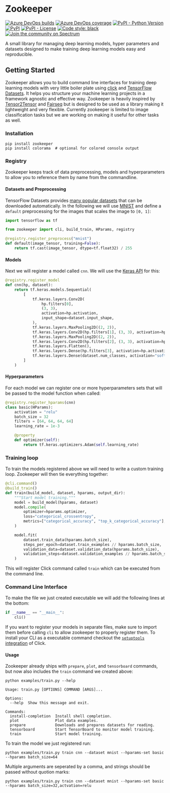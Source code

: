 # Zookeeper

[![Azure DevOps builds](https://img.shields.io/azure-devops/build/plumerai/larq/15.svg?logo=azure-devops)](https://plumerai.visualstudio.com/larq/_build/latest?definitionId=15&branchName=master) [![Azure DevOps coverage](https://img.shields.io/azure-devops/coverage/plumerai/larq/15.svg?logo=azure-devops)](https://plumerai.visualstudio.com/larq/_build/latest?definitionId=15&branchName=master) [![PyPI - Python Version](https://img.shields.io/pypi/pyversions/zookeeper.svg)](https://pypi.org/project/zookeeper/) [![PyPI](https://img.shields.io/pypi/v/zookeeper.svg)](https://pypi.org/project/zookeeper/) [![PyPI - License](https://img.shields.io/pypi/l/zookeeper.svg)](https://github.com/plumerai/zookeeper/blob/master/LICENSE) [![Code style: black](https://img.shields.io/badge/code%20style-black-000000.svg)](https://github.com/ambv/black) [![Join the community on Spectrum](https://withspectrum.github.io/badge/badge.svg)](https://spectrum.chat/larq)

A small library for managing deep learning models, hyper parameters and datasets designed to make training deep learning models easy and reproducible.

## Getting Started

Zookeeper allows you to build command line interfaces for training deep learning models with very little boiler plate using [click](https://click.palletsprojects.com/) and [TensorFlow Datasets](https://www.tensorflow.org/datasets/). It helps you structure your machine learning projects in a framework agnostic and effective way.
Zookeeper is heavily inspired by [Tensor2Tensor](https://github.com/tensorflow/tensor2tensor) and [Fairseq](https://github.com/pytorch/fairseq/) but is designed to be used as a library making it lightweight and very flexible. Currently zookeeper is limited to image classification tasks but we are working on making it useful for other tasks as well.

### Installation

```console
pip install zookeeper
pip install colorama  # optional for colored console output
```

### Registry

Zookeeper keeps track of data preprocessing, models and hyperparameters to allow you to reference them by name from the commandline.

#### Datasets and Preprocessing

TensorFlow Datasets provides [many popular datasets](https://www.tensorflow.org/datasets/datasets) that can be downloaded automatically.
In the following we will use [MNIST](http://yann.lecun.com/exdb/mnist) and define a `default` preprocessing for the images that scales the image to `[0, 1]`:

```python
import tensorflow as tf

from zookeeper import cli, build_train, HParams, registry

@registry.register_preprocess("mnist")
def default(image_tensor, training=False):
    return tf.cast(image_tensor, dtype=tf.float32) / 255
```

#### Models

Next we will register a model called `cnn`. We will use the [Keras API](https://keras.io) for this:

```python
@registry.register_model
def cnn(hp, dataset):
    return tf.keras.models.Sequential(
        [
            tf.keras.layers.Conv2D(
                hp.filters[0],
                (3, 3),
                activation=hp.activation,
                input_shape=dataset.input_shape,
            ),
            tf.keras.layers.MaxPooling2D((2, 2)),
            tf.keras.layers.Conv2D(hp.filters[1], (3, 3), activation=hp.activation),
            tf.keras.layers.MaxPooling2D((2, 2)),
            tf.keras.layers.Conv2D(hp.filters[2], (3, 3), activation=hp.activation),
            tf.keras.layers.Flatten(),
            tf.keras.layers.Dense(hp.filters[3], activation=hp.activation),
            tf.keras.layers.Dense(dataset.num_classes, activation="softmax"),
        ]
    )
```

#### Hyperparameters

For each model we can register one or more hyperparameters sets that will be passed to the model function when called:

```python
@registry.register_hparams(cnn)
class basic(HParams):
    activation = "relu"
    batch_size = 32
    filters = [64, 64, 64, 64]
    learning_rate = 1e-3

    @property
    def optimizer(self):
        return tf.keras.optimizers.Adam(self.learning_rate)
```

### Training loop

To train the models registered above we will need to write a custom training loop. Zookeeper will then tie everything together:

```python
@cli.command()
@build_train()
def train(build_model, dataset, hparams, output_dir):
    """Start model training."""
    model = build_model(hparams, dataset)
    model.compile(
        optimizer=hparams.optimizer,
        loss="categorical_crossentropy",
        metrics=["categorical_accuracy", "top_k_categorical_accuracy"],
    )

    model.fit(
        dataset.train_data(hparams.batch_size),
        steps_per_epoch=dataset.train_examples // hparams.batch_size,
        validation_data=dataset.validation_data(hparams.batch_size),
        validation_steps=dataset.validation_examples // hparams.batch_size,
    )
```

This will register Click command called `train` which can be executed from the command line.

### Command Line Interface

To make the file we just created executable we will add the following lines at the bottom:

```python
if __name__ == "__main__":
    cli()
```

If you want to register your models in separate files, make sure to import them before calling `cli` to allow zookeeper to properly register them. To install your CLI as a executable command checkout the [`setuptools` integration](http://click.palletsprojects.com/en/7.x/setuptools/) of Click.

#### Usage

Zookeeper already ships with `prepare`, `plot`, and `tensorboard` commands, but now also includes the `train` command we created above:

```console
python examples/train.py --help
```

```console
Usage: train.py [OPTIONS] COMMAND [ARGS]...

Options:
  --help  Show this message and exit.

Commands:
  install-completion  Install shell completion.
  plot                Plot data examples.
  prepare             Downloads and prepares datasets for reading.
  tensorboard         Start TensorBoard to monitor model training.
  train               Start model training.
```

To train the model we just registered run:

```console
python examples/train.py train cnn --dataset mnist --hparams-set basic --hparams batch_size=64
```

Multiple arguments are seperated by a comma, and strings should be passed without quotion marks:

```console
python examples/train.py train cnn --dataset mnist --hparams-set basic --hparams batch_size=32,actvation=relu
```
